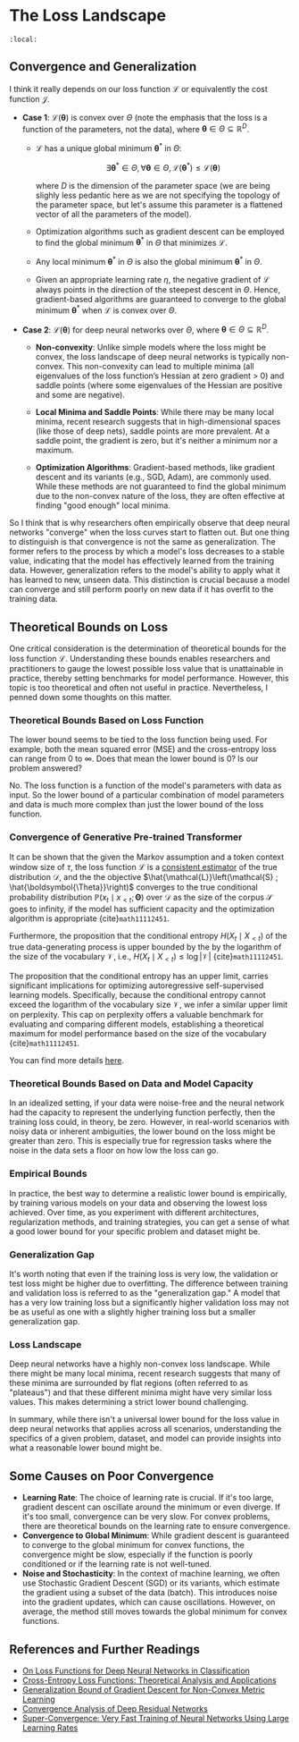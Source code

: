# The Loss Landscape

```{contents}
:local:
```

## Convergence and Generalization

I think it really depends on our loss function $\mathcal{L}$ or equivalently the
cost function $\mathcal{J}$.

-   **Case 1**: $\mathcal{L}(\boldsymbol{\theta})$ is convex over $\Theta$ (note
    the emphasis that the loss is a function of the parameters, not the data),
    where $\boldsymbol{\theta} \in \Theta \subseteq \mathbb{R}^D$.

    -   $\mathcal{L}$ has a unique global minimum $\boldsymbol{\theta}^*$ in
        $\Theta$:

        $$
        \exists \boldsymbol{\theta}^*\in \Theta, \forall \boldsymbol{\theta} \in \Theta, \mathcal{L}(\boldsymbol{\theta}^*) \leq \mathcal{L}(\boldsymbol{\theta})
        $$

        where $D$ is the dimension of the parameter space (we are being slighly
        less pedantic here as we are not specifying the topology of the
        parameter space, but let's assume this parameter is a flattened vector
        of all the parameters of the model).

    -   Optimization algorithms such as gradient descent can be employed to find
        the global minimum $\boldsymbol{\theta}^*$ in $\Theta$ that minimizes
        $\mathcal{L}$.

    -   Any local minimum $\boldsymbol{\theta}^*$ in $\Theta$ is also the global
        minimum $\boldsymbol{\theta}^*$ in $\Theta$.

    -   Given an appropriate learning rate $\eta$, the negative gradient of
        $\mathcal{L}$ always points in the direction of the steepest descent in
        $\Theta$. Hence, gradient-based algorithms are guaranteed to converge to
        the global minimum $\boldsymbol{\theta}^*$ when $\mathcal{L}$ is convex
        over $\Theta$.

-   **Case 2**: $\mathcal{L}(\boldsymbol{\theta})$ for deep neural networks over
    $\Theta$, where $\boldsymbol{\theta} \in \Theta \subseteq \mathbb{R}^D$.

    -   **Non-convexity**: Unlike simple models where the loss might be convex,
        the loss landscape of deep neural networks is typically non-convex. This
        non-convexity can lead to multiple minima (all eigenvalues of the loss
        function’s Hessian at zero gradient > 0) and saddle points (where some
        eigenvalues of the Hessian are positive and some are negative).

    -   **Local Minima and Saddle Points**: While there may be many local
        minima, recent research suggests that in high-dimensional spaces (like
        those of deep nets), saddle points are more prevalent. At a saddle
        point, the gradient is zero, but it's neither a minimum nor a maximum.

    -   **Optimization Algorithms**: Gradient-based methods, like gradient
        descent and its variants (e.g., SGD, Adam), are commonly used. While
        these methods are not guaranteed to find the global minimum due to the
        non-convex nature of the loss, they are often effective at finding "good
        enough" local minima.

So I think that is why researchers often empirically observe that deep neural
networks "converge" when the loss curves start to flatten out. But one thing to
distinguish is that convergence is not the same as generalization. The former
refers to the process by which a model's loss decreases to a stable value,
indicating that the model has effectively learned from the training data.
However, generalization refers to the model's ability to apply what it has
learned to new, unseen data. This distinction is crucial because a model can
converge and still perform poorly on new data if it has overfit to the training
data.

## Theoretical Bounds on Loss

One critical consideration is the determination of theoretical bounds for the
loss function $\mathcal{L}$. Understanding these bounds enables researchers and
practitioners to gauge the lowest possible loss value that is unattainable in
practice, thereby setting benchmarks for model performance. However, this topic
is too theoretical and often not useful in practice. Nevertheless, I penned down
some thoughts on this matter.

### Theoretical Bounds Based on Loss Function

The lower bound seems to be tied to the loss function being used. For example,
both the mean squared error (MSE) and the cross-entropy loss can range from 0 to
$\infty$. Does that mean the lower bound is 0? Is our problem answered?

No. The loss function is a function of the model's parameters with data as
input. So the lower bound of a particular combination of model parameters and
data is much more complex than just the lower bound of the loss function.

### Convergence of Generative Pre-trained Transformer

It can be shown that the given the Markov assumption and a token context window
size of $\tau$, the loss function $\mathcal{L}$ is a
[consistent estimator](https://en.wikipedia.org/wiki/Consistent_estimator) of
the true distribution $\mathcal{D}$, and the the objective
$\hat{\mathcal{L}}\left(\mathcal{S} ; \hat{\boldsymbol{\Theta}}\right)$
converges to the true conditional probability distribution
$\mathbb{P}(x_t \mid x_{<t} ; \boldsymbol{\Theta})$ over $\mathcal{D}$ as the
size of the corpus $\mathcal{S}$ goes to infinity, if the model has sufficient
capacity and the optimization algorithm is appropriate {cite}`math11112451`.

Furthermore, the proposition that the conditional entropy
$H\left(X_t \mid X_{<t}\right)$ of the true data-generating process is upper
bounded by the by the logarithm of the size of the vocabulary $\mathcal{V}$,
i.e., $H\left(X_t \mid X_{<t}\right) \leq \log |\mathcal{V}|$
{cite}`math11112451`.

The proposition that the conditional entropy has an upper limit, carries
significant implications for optimizing autoregressive self-supervised learning
models. Specifically, because the conditional entropy cannot exceed the
logarithm of the vocabulary size $\mathcal{V}$, we infer a similar upper limit
on perplexity. This cap on perplexity offers a valuable benchmark for evaluating
and comparing different models, establishing a theoretical maximum for model
performance based on the size of the vocabulary {cite}`math11112451`.

You can find more details
[here](https://www.gaohongnan.com/transformer/decoder/concept.html#convergence).

### Theoretical Bounds Based on Data and Model Capacity

In an idealized setting, if your data were noise-free and the neural network had
the capacity to represent the underlying function perfectly, then the training
loss could, in theory, be zero. However, in real-world scenarios with noisy data
or inherent ambiguities, the lower bound on the loss might be greater than zero.
This is especially true for regression tasks where the noise in the data sets a
floor on how low the loss can go.

### Empirical Bounds

In practice, the best way to determine a realistic lower bound is empirically,
by training various models on your data and observing the lowest loss achieved.
Over time, as you experiment with different architectures, regularization
methods, and training strategies, you can get a sense of what a good lower bound
for your specific problem and dataset might be.

### Generalization Gap

It's worth noting that even if the training loss is very low, the validation or
test loss might be higher due to overfitting. The difference between training
and validation loss is referred to as the "generalization gap." A model that has
a very low training loss but a significantly higher validation loss may not be
as useful as one with a slightly higher training loss but a smaller
generalization gap.

### Loss Landscape

Deep neural networks have a highly non-convex loss landscape. While there might
be many local minima, recent research suggests that many of these minima are
surrounded by flat regions (often referred to as "plateaus") and that these
different minima might have very similar loss values. This makes determining a
strict lower bound challenging.

In summary, while there isn't a universal lower bound for the loss value in deep
neural networks that applies across all scenarios, understanding the specifics
of a given problem, dataset, and model can provide insights into what a
reasonable lower bound might be.

## Some Causes on Poor Convergence

-   **Learning Rate**: The choice of learning rate is crucial. If it's too
    large, gradient descent can oscillate around the minimum or even diverge. If
    it's too small, convergence can be very slow. For convex problems, there are
    theoretical bounds on the learning rate to ensure convergence.
-   **Convergence to Global Minimum**: While gradient descent is guaranteed to
    converge to the global minimum for convex functions, the convergence might
    be slow, especially if the function is poorly conditioned or if the learning
    rate is not well-tuned.
-   **Noise and Stochasticity**: In the context of machine learning, we often
    use Stochastic Gradient Descent (SGD) or its variants, which estimate the
    gradient using a subset of the data (batch). This introduces noise into the
    gradient updates, which can cause oscillations. However, on average, the
    method still moves towards the global minimum for convex functions.

## References and Further Readings

-   [On Loss Functions for Deep Neural Networks in Classification](https://arxiv.org/abs/1702.05659)
-   [Cross-Entropy Loss Functions: Theoretical Analysis and Applications](https://arxiv.org/abs/2304.07288)
-   [Generalization Bound of Gradient Descent for Non-Convex Metric Learning](https://proceedings.neurips.cc/paper/2020/hash/6f5e4e86a87220e5d361ad82f1ebc335-Abstract.html)
-   [Convergence Analysis of Deep Residual Networks](https://arxiv.org/abs/2205.06571)
-   [Super-Convergence: Very Fast Training of Neural Networks Using Large Learning Rates](https://arxiv.org/abs/1708.07120)
